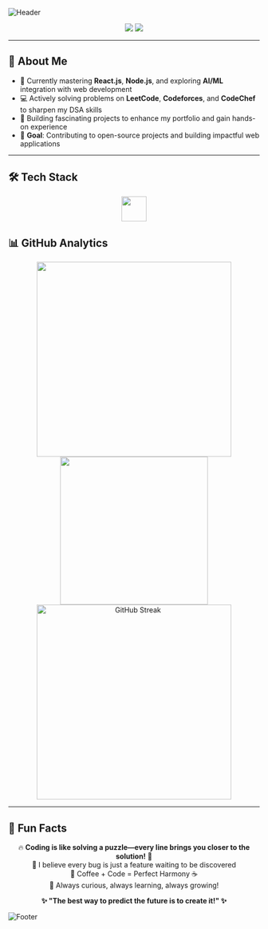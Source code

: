 <!-- Top Banner -->
![Header](https://capsule-render.vercel.app/api?type=waving&color=gradient&height=200&section=header&text=Hi%20There!%20I'm%20Vanshikha&fontSize=40&fontAlignY=35&animation=fadeIn)

<!-- Profile Views Badge -->
<p align="center">
  <img src="https://komarev.com/ghpvc/?username=Valkyriezz&label=Profile%20Views&color=blueviolet&style=for-the-badge" />
  <img src="https://img.shields.io/github/followers/Valkyriezz?label=Followers&style=for-the-badge&color=blue" />
</p>

---

## 🚀 About Me

- 🌱 Currently mastering **React.js**, **Node.js**, and exploring **AI/ML** integration with web development  
- 💻 Actively solving problems on **LeetCode**, **Codeforces**, and **CodeChef** to sharpen my DSA skills  
- 🚀 Building fascinating projects to enhance my portfolio and gain hands-on experience  
- 🎯 **Goal**: Contributing to open-source projects and building impactful web applications

---

## 🛠️ Tech Stack

<p align="center">
  <img src="https://skillicons.dev/icons?i=js,py,ts,html,css,react,tailwind,nodejs,express,mongodb,mysql,git,github,vscode,figma&perline=16" height="50" />
</p>

## 📊 GitHub Analytics

<div align="center">
  <img width="390" src="https://github-readme-stats.vercel.app/api?username=Valkyriezz&show_icons=true&theme=tokyonight&include_all_commits=true&count_private=true"/>
  <img width="296" src="https://github-readme-stats.vercel.app/api/top-langs/?username=Valkyriezz&layout=compact&theme=tokyonight"/>
</div>

<div align="center">
  <img width="390" src="https://github-readme-streak-stats.herokuapp.com/?user=Valkyriezz&theme=tokyonight" alt="GitHub Streak" />
</div>

---

## 🎯 Fun Facts

<p align="center">
  🔥 <strong>Coding is like solving a puzzle—every line brings you closer to the solution!</strong> 🧩<br/>
  📸 I believe every bug is just a feature waiting to be discovered<br/>
  🌟 Coffee + Code = Perfect Harmony ☕<br/>
  🚀 Always curious, always learning, always growing!
</p>

<p align="center">
  <b>✨ "The best way to predict the future is to create it!" ✨</b>
</p>

<!-- Footer Banner -->
![Footer](https://capsule-render.vercel.app/api?type=waving&color=gradient&height=120&section=footer&animation=fadeIn)
